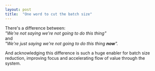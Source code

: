 ```yaml
---
layout: post
title:  "One word to cut the batch size"
---
```


There's a difference between:  
_"We're not saying we're not going to do this thing"_  
and  
_"We're just saying we're not going to do this thing __now__"._

And acknowledging this difference is such a huge enabler for batch size reduction, improving focus and accelerating flow of value through the system.
